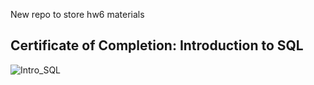 New repo to store hw6 materials



## Certificate of Completion: Introduction to SQL

![Intro_SQL](https://user-images.githubusercontent.com/59490033/138936670-1748464a-b986-466f-a350-98b171ddad26.PNG)
